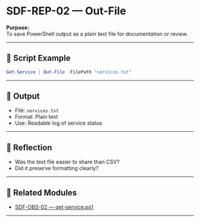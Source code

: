 

# SDF-REP-02 — Out-File

**Purpose:**  
To save PowerShell output as a plain text file for documentation or review.

---

## 🧭 Script Example

```powershell
Get-Service | Out-File -FilePath "services.txt"
```

---

## 📁 Output

- File: `services.txt`  
- Format: Plain text  
- Use: Readable log of service status

---

## 🧠 Reflection

- Was the text file easier to share than CSV?  
- Did it preserve formatting clearly?

---

## 🔗 Related Modules

- [SDF-OBS-02 — get-service.ps1](../Observation/SDF-OBS-02.md)



---
